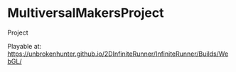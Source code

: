# MultiversalMakersProject
 Project

Playable at: 
https://unbrokenhunter.github.io/2DInfiniteRunner/InfiniteRunner/Builds/WebGL/
